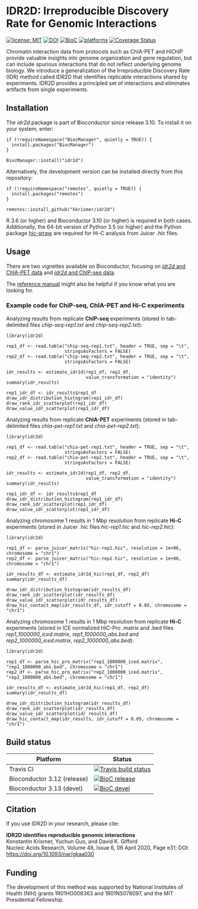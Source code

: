 # IDR2D: Irreproducible Discovery Rate for Genomic Interactions

[![license: MIT](https://img.shields.io/badge/license-MIT-blue.svg)](https://opensource.org/licenses/MIT) [![DOI](https://img.shields.io/badge/DOI-10.1101%2F691295-blue.svg)](https://doi.org/10.1093/nar/gkaa030) [![BioC](https://img.shields.io/badge/BioC-1.4.0-brightgreen.svg)](https://doi.org/doi:10.18129/B9.bioc.idr2d) [![platforms](https://www.bioconductor.org/shields/availability/3.12/idr2d.svg)](https://www.bioconductor.org/packages/release/bioc/html/idr2d.html#archives) [![Coverage Status](https://coveralls.io/repos/github/kkrismer/idr2d/badge.svg?branch=master)](https://coveralls.io/github/kkrismer/idr2d?branch=master)

Chromatin interaction data from protocols such as ChIA-PET and HiChIP provide valuable insights into genome organization and gene regulation, but can include spurious interactions that do not reflect underlying genome biology. We introduce a generalization of the Irreproducible Discovery Rate (IDR) method called IDR2D that identifies replicable interactions shared by experiments. IDR2D provides a principled set of interactions and eliminates artifacts from single experiments.

## Installation

The *idr2d* package is part of Bioconductor since release 3.10. To install it on your system, enter:

```
if (!requireNamespace("BiocManager", quietly = TRUE)) {
  install.packages("BiocManager")
}

BiocManager::install("idr2d")
```

Alternatively, the development version can be installed directly from this repository:

```
if (!requireNamespace("remotes", quietly = TRUE)) {
  install.packages("remotes")
}

remotes::install_github("kkrismer/idr2d")
```

R 3.6 (or higher) and Bioconductor 3.10 (or higher) is required in both cases. Additionally, the 64-bit version of Python 3.5 (or higher) and the Python package [hic-straw](https://pypi.org/project/hic-straw/) are required for Hi-C analysis from Juicer *.hic* files. 

## Usage

There are two vignettes available on Bioconductor, focusing on [*idr2d* and ChIA-PET data](https://www.bioconductor.org/packages/release/bioc/vignettes/idr2d/inst/doc/idr2d.html) and [*idr2d* and ChIP-seq data](https://www.bioconductor.org/packages/release/bioc/vignettes/idr2d/inst/doc/idr1d.html).

The [reference manual](https://bioc.ism.ac.jp/packages/devel/bioc/manuals/idr2d/man/idr2d.pdf) might also be helpful if you know what you are looking for.

### Example code for ChiP-seq, ChIA-PET and Hi-C experiments

Analyzing results from replicate **ChIP-seq** experiments
(stored in tab-delimited files *chip-seq-rep1.txt* and *chip-seq-rep2.txt*):
```
library(idr2d)

rep1_df <- read.table("chip-seq-rep1.txt", header = TRUE, sep = "\t",
                      stringsAsFactors = FALSE)
rep2_df <- read.table("chip-seq-rep2.txt", header = TRUE, sep = "\t",
                      stringsAsFactors = FALSE)

idr_results <- estimate_idr1d(rep1_df, rep2_df, 
                              value_transformation = "identity")
summary(idr_results)

rep1_idr_df <- idr_results$rep1_df
draw_idr_distribution_histogram(rep1_idr_df)
draw_rank_idr_scatterplot(rep1_idr_df)
draw_value_idr_scatterplot(rep1_idr_df)
```

Analyzing results from replicate **ChIA-PET** experiments
(stored in tab-delimited files *chia-pet-rep1.txt* and *chia-pet-rep2.txt*):
```
library(idr2d)

rep1_df <- read.table("chia-pet-rep1.txt", header = TRUE, sep = "\t",
                      stringsAsFactors = FALSE)
rep2_df <- read.table("chia-pet-rep2.txt", header = TRUE, sep = "\t",
                      stringsAsFactors = FALSE)

idr_results <- estimate_idr2d(rep1_df, rep2_df, 
                              value_transformation = "identity")
summary(idr_results)

rep1_idr_df <- idr_results$rep1_df
draw_idr_distribution_histogram(rep1_idr_df)
draw_rank_idr_scatterplot(rep1_idr_df)
draw_value_idr_scatterplot(rep1_idr_df)
```

Analyzing chromosome 1 results in 1 Mbp resolution from replicate **Hi-C** experiments
(stored in Juicer .hic files *hic-rep1.hic* and *hic-rep2.hic*):
```
library(idr2d)

rep1_df <- parse_juicer_matrix("hic-rep1.hic", resolution = 1e+06, chromosome = "chr1")
rep2_df <- parse_juicer_matrix("hic-rep2.hic", resolution = 1e+06, chromosome = "chr1")

idr_results_df <- estimate_idr2d_hic(rep1_df, rep2_df)
summary(idr_results_df)

draw_idr_distribution_histogram(idr_results_df)
draw_rank_idr_scatterplot(idr_results_df)
draw_value_idr_scatterplot(idr_results_df)
draw_hic_contact_map(idr_results_df, idr_cutoff = 0.05, chromosome = "chr1")
```

Analyzing chromosome 1 results in 1 Mbp resolution from replicate **Hi-C** experiments
(stored in ICE normalized HiC-Pro .matrix and .bed files *rep1_1000000_iced.matrix*, *rep1_1000000_abs.bed* and *rep2_1000000_iced.matrix*, *rep2_1000000_abs.bed*):
```
library(idr2d)

rep1_df <- parse_hic_pro_matrix("rep1_1000000_iced.matrix", "rep1_1000000_abs.bed", chromosome = "chr1")
rep2_df <- parse_hic_pro_matrix("rep2_1000000_iced.matrix", "rep2_1000000_abs.bed", chromosome = "chr1")

idr_results_df <- estimate_idr2d_hic(rep1_df, rep2_df)
summary(idr_results_df)

draw_idr_distribution_histogram(idr_results_df)
draw_rank_idr_scatterplot(idr_results_df)
draw_value_idr_scatterplot(idr_results_df)
draw_hic_contact_map(idr_results, idr_cutoff = 0.05, chromosome = "chr1")
```

## Build status

| Platform | Status |
|------|------|
| Travis CI | [![Travis build status](https://travis-ci.com/kkrismer/idr2d.svg?branch=master)](https://travis-ci.com/kkrismer/idr2d) |
| Bioconductor 3.12 (release) | [![BioC release](https://bioconductor.org/shields/build/release/bioc/idr2d.svg)](http://bioconductor.org/checkResults/release/bioc-LATEST/idr2d/) |
| Bioconductor 3.13 (devel) | [![BioC devel](https://bioconductor.org/shields/build/devel/bioc/idr2d.svg)](http://bioconductor.org/checkResults/devel/bioc-LATEST/idr2d/) |

## Citation

If you use IDR2D in your research, please cite:

**IDR2D identifies reproducible genomic interactions**  
Konstantin Krismer, Yuchun Guo, and David K. Gifford  
Nucleic Acids Research, Volume 48, Issue 6, 06 April 2020, Page e31; DOI: https://doi.org/10.1093/nar/gkaa030

## Funding

The development of this method was supported by National Institutes of Health (NIH) grants 1R01HG008363 and 1R01NS078097, and the MIT Presidential Fellowship.
